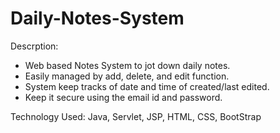 # Daily-Notes-System

Descrption:
- Web based Notes System to jot down daily notes.
- Easily managed by add, delete, and edit function.
- System keep tracks of date and time of created/last edited.
- Keep it secure using the email id and password.

Technology Used: Java, Servlet, JSP, HTML, CSS, BootStrap 
